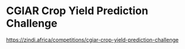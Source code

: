 # CGIAR Crop Yield Prediction Challenge  
https://zindi.africa/competitions/cgiar-crop-yield-prediction-challenge


